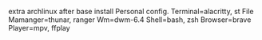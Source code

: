 extra
archlinux after base install
Personal config.
Terminal=alacritty, st
File Mamanger=thunar, ranger
Wm=dwm-6.4
Shell=bash, zsh
Browser=brave
Player=mpv, ffplay

